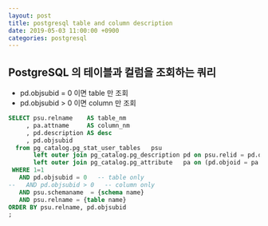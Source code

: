 ```yaml
---
layout: post
title: postgresql table and column description 
date: 2019-05-03 11:00:00 +0900
categories: postgresql
---
```


## PostgreSQL 의 테이블과 컬럼을 조회하는 쿼리
* pd.objsubid = 0 이면 table 만 조회
* pd.objsubid > 0 이면 column 만 조회

~~~ sql
SELECT psu.relname    AS table_nm
     , pa.attname     AS column_nm
     , pd.description AS desc 
     , pd.objsubid
  from pg_catalog.pg_stat_user_tables   psu
       left outer join pg_catalog.pg_description pd on psu.relid = pd.objoid
       left outer join pg_catalog.pg_attribute   pa on (pd.objoid = pa.attrelid and pd.objsubid = pa.attnum)
 WHERE 1=1
   AND pd.objsubid = 0   -- table only
--   AND pd.objsubid > 0   -- column only
   AND psu.schemaname  = {schema name}
   AND psu.relname = {table name}
ORDER BY psu.relname, pd.objsubid
;   
~~~

